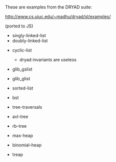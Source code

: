 These are examples from the DRYAD suite:

   http://www.cs.uiuc.edu/~madhu/dryad/sl/examples/

(ported to JS)

  + singly-linked-list
  + doubly-linked-list
  - cyclic-list
    * dryad invariants are useless

  - glib_gslist
  - glib_glist
  - sorted-list
  - bst
  - tree-traversals
  - avl-tree
  - rb-tree
  - max-heap
  - binomial-heap
  - treap
